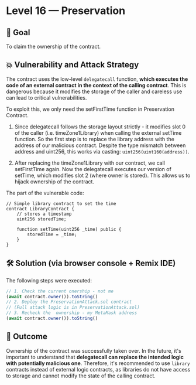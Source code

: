 # **Level 16 — Preservation**

## 🎯 Goal  
To claim the ownership of the contract. 

## 💥 Vulnerability and Attack Strategy
The contract uses the low-level `delegatecall` function, **which executes the code of an external contract in the context of the calling contract**. This is dangerous because it modifies the storage of the caller and careless use can lead to critical vulnerabilities.

To exploit this, we only need the setFirstTime function in Preservation Contract.

1) Since delegatecall follows the storage layout strictly - it modifies slot 0 of the caller (i.e. timeZone1Library) when calling the external setTime function. So the first step is to replace the library address with the address of our malicious contract. Despite the type mismatch between address and uint256, this works via casting: `uint256(uint160(address))`.

2) After replacing the timeZone1Library with our contract, we call setFirstTime again. Now the delegatecall executes our version of setTime, which modifies slot 2 (where owner is stored). This allows us to hijack ownership of the contract.
    
The part of the vulnerable code:
```solidity
// Simple library contract to set the time
contract LibraryContract {
    // stores a timestamp
    uint256 storedTime;

    function setTime(uint256 _time) public {
        storedTime = _time;
    }
}
```

## 🛠 ️Solution (via browser console +  Remix IDE)
The following steps were executed:
```js
// 1. Check the current onership - not me 
(await contract.owner()).toString()
// 2. Deploy the PreservationAttack.sol contract
// (Full attack logic is in PreservationAttack.sol)
// 3. Recheck the  ownership - my MetaMask address
(await contract.owner()).toString()
```

## 🧙 Outcome
Ownership of the contract was successfully taken over. In the future, it's important to understand that **delegatecall can replace the intended logic with potentially malicious one**. Therefore, it's recommended to use `library` contracts instead of external logic contracts, as libraries do not have access to storage and cannot modify the state of the calling contract.

